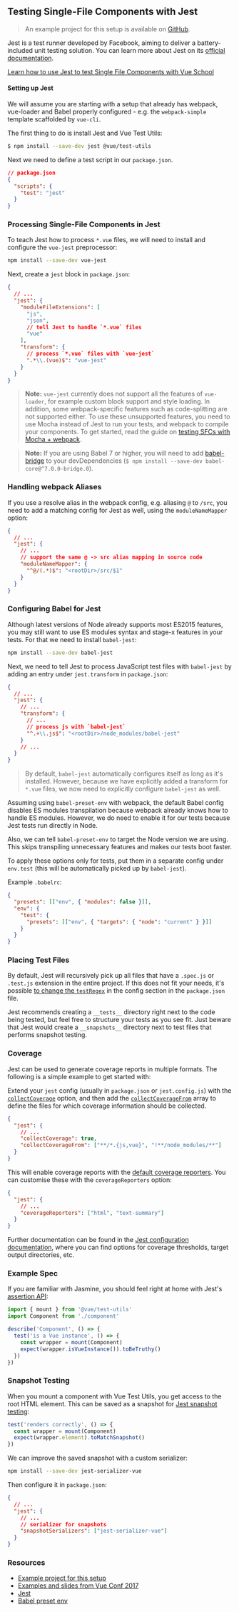 ## Testing Single-File Components with Jest

> An example project for this setup is available on [GitHub](https://github.com/vuejs/vue-cli/tree/dev/packages/%40vue/cli-plugin-unit-jest).

Jest is a test runner developed by Facebook, aiming to deliver a battery-included unit testing solution. You can learn more about Jest on its [official documentation](https://jestjs.io/).

<div class="vueschool"><a href="https://vueschool.io/courses/learn-how-to-test-vuejs-components?friend=vuejs" target="_blank" rel="sponsored noopener" title="Learn how to use Jest and Vue Test Utils to test Single File Components with Vue School">Learn how to use Jest to test Single File Components with Vue School</a></div>

#### Setting up Jest

We will assume you are starting with a setup that already has webpack, vue-loader and Babel properly configured - e.g. the `webpack-simple` template scaffolded by `vue-cli`.

The first thing to do is install Jest and Vue Test Utils:

```bash
$ npm install --save-dev jest @vue/test-utils
```

Next we need to define a test script in our `package.json`.

```json
// package.json
{
  "scripts": {
    "test": "jest"
  }
}
```

### Processing Single-File Components in Jest

To teach Jest how to process `*.vue` files, we will need to install and configure the `vue-jest` preprocessor:

```bash
npm install --save-dev vue-jest
```

Next, create a `jest` block in `package.json`:

```json
{
  // ...
  "jest": {
    "moduleFileExtensions": [
      "js",
      "json",
      // tell Jest to handle `*.vue` files
      "vue"
    ],
    "transform": {
      // process `*.vue` files with `vue-jest`
      ".*\\.(vue)$": "vue-jest"
    }
  }
}
```

> **Note:** `vue-jest` currently does not support all the features of `vue-loader`, for example custom block support and style loading. In addition, some webpack-specific features such as code-splitting are not supported either. To use these unsupported features, you need to use Mocha instead of Jest to run your tests, and webpack to compile your components. To get started, read the guide on [testing SFCs with Mocha + webpack](./testing-single-file-components-with-mocha-webpack.md).

> **Note:** If you are using Babel 7 or higher, you will need to add [babel-bridge](https://github.com/babel/babel-bridge) to your devDependencies (`$ npm install --save-dev babel-core@^7.0.0-bridge.0`).

### Handling webpack Aliases

If you use a resolve alias in the webpack config, e.g. aliasing `@` to `/src`, you need to add a matching config for Jest as well, using the `moduleNameMapper` option:

```json
{
  // ...
  "jest": {
    // ...
    // support the same @ -> src alias mapping in source code
    "moduleNameMapper": {
      "^@/(.*)$": "<rootDir>/src/$1"
    }
  }
}
```

### Configuring Babel for Jest

<!-- todo ES modules has been supported in latest versions of Node -->

Although latest versions of Node already supports most ES2015 features, you may still want to use ES modules syntax and stage-x features in your tests. For that we need to install `babel-jest`:

```bash
npm install --save-dev babel-jest
```

Next, we need to tell Jest to process JavaScript test files with `babel-jest` by adding an entry under `jest.transform` in `package.json`:

```json
{
  // ...
  "jest": {
    // ...
    "transform": {
      // ...
      // process js with `babel-jest`
      "^.+\\.js$": "<rootDir>/node_modules/babel-jest"
    }
    // ...
  }
}
```

> By default, `babel-jest` automatically configures itself as long as it's installed. However, because we have explicitly added a transform for `*.vue` files, we now need to explicitly configure `babel-jest` as well.

Assuming using `babel-preset-env` with webpack, the default Babel config disables ES modules transpilation because webpack already knows how to handle ES modules. However, we do need to enable it for our tests because Jest tests run directly in Node.

Also, we can tell `babel-preset-env` to target the Node version we are using. This skips transpiling unnecessary features and makes our tests boot faster.

To apply these options only for tests, put them in a separate config under `env.test` (this will be automatically picked up by `babel-jest`).

Example `.babelrc`:

```json
{
  "presets": [["env", { "modules": false }]],
  "env": {
    "test": {
      "presets": [["env", { "targets": { "node": "current" } }]]
    }
  }
}
```

### Placing Test Files

By default, Jest will recursively pick up all files that have a `.spec.js` or `.test.js` extension in the entire project. If this does not fit your needs, it's possible [to change the `testRegex`](https://jestjs.io/docs/en/configuration#testregex-string-array-string) in the config section in the `package.json` file.

Jest recommends creating a `__tests__` directory right next to the code being tested, but feel free to structure your tests as you see fit. Just beware that Jest would create a `__snapshots__` directory next to test files that performs snapshot testing.

### Coverage

Jest can be used to generate coverage reports in multiple formats. The following is a simple example to get started with:

Extend your `jest` config (usually in `package.json` or `jest.config.js`) with the [`collectCoverage`](https://jestjs.io/docs/en/configuration#collectcoverage-boolean) option, and then add the [`collectCoverageFrom`](https://jestjs.io/docs/en/configuration#collectcoveragefrom-array) array to define the files for which coverage information should be collected.

```json
{
  "jest": {
    // ...
    "collectCoverage": true,
    "collectCoverageFrom": ["**/*.{js,vue}", "!**/node_modules/**"]
  }
}
```

This will enable coverage reports with the [default coverage reporters](https://jestjs.io/docs/en/configuration#coveragereporters-array-string). You can customise these with the `coverageReporters` option:

```json
{
  "jest": {
    // ...
    "coverageReporters": ["html", "text-summary"]
  }
}
```

Further documentation can be found in the [Jest configuration documentation](https://jestjs.io/docs/en/configuration#collectcoverage-boolean), where you can find options for coverage thresholds, target output directories, etc.

### Example Spec

If you are familiar with Jasmine, you should feel right at home with Jest's [assertion API](https://jestjs.io/docs/en/expect#content):

```js
import { mount } from '@vue/test-utils'
import Component from './component'

describe('Component', () => {
  test('is a Vue instance', () => {
    const wrapper = mount(Component)
    expect(wrapper.isVueInstance()).toBeTruthy()
  })
})
```

### Snapshot Testing

When you mount a component with Vue Test Utils, you get access to the root HTML element. This can be saved as a snapshot for [Jest snapshot testing](https://jestjs.io/docs/en/snapshot-testing):

```js
test('renders correctly', () => {
  const wrapper = mount(Component)
  expect(wrapper.element).toMatchSnapshot()
})
```

We can improve the saved snapshot with a custom serializer:

```bash
npm install --save-dev jest-serializer-vue
```

Then configure it in `package.json`:

```json
{
  // ...
  "jest": {
    // ...
    // serializer for snapshots
    "snapshotSerializers": ["jest-serializer-vue"]
  }
}
```

### Resources

- [Example project for this setup](https://github.com/vuejs/vue-cli/tree/dev/packages/%40vue/cli-plugin-unit-jest)
- [Examples and slides from Vue Conf 2017](https://github.com/codebryo/vue-testing-with-jest-conf17)
- [Jest](https://jestjs.io/)
- [Babel preset env](https://github.com/babel/babel-preset-env)
